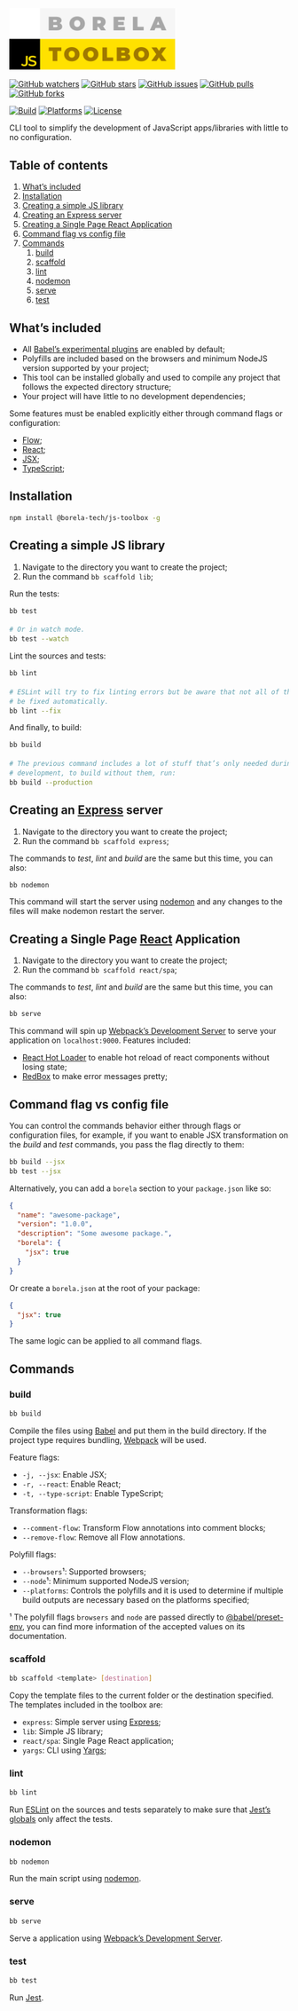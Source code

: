 <a href="//github.com/borela-tech/toolbox">
  <img src="./art/logo.svg" width="300px">
</a>

[![GitHub watchers](https://img.shields.io/github/watchers/borela-tech/toolbox.svg?style=social)][watchers]
[![GitHub stars](https://img.shields.io/github/stars/borela-tech/toolbox.svg?style=social)][stars]
[![GitHub issues](https://img.shields.io/github/issues/borela-tech/toolbox.svg?style=social)][issues]
[![GitHub pulls](https://img.shields.io/github/issues-pr/borela-tech/toolbox.svg?style=social)][pulls]
[![GitHub forks](https://img.shields.io/github/forks/borela-tech/toolbox.svg?style=social)][forks]

[![Build](https://img.shields.io/travis/com/borela-tech/js-toolbox.svg?style=flat-square)][toolbox]
[![Platforms](https://img.shields.io/badge/platforms-Windows%20%7C%20Linux%20%7C%20OSX-ff4081.svg?style=flat-square)][toolbox]
[![License](https://img.shields.io/badge/license-Apache%202.0%20%7C%20BSD%20%7C%20MIT-ba68c8.svg?style=flat-square)][toolbox]

CLI tool to simplify the development of JavaScript apps/libraries with little to
no configuration.

## Table of contents

1. [What’s included](#whats-included)
2. [Installation](#installation)
3. [Creating a simple JS library](#creating-a-simple-js-library)
4. [Creating an Express server](#Creating-an-express-server)
5. [Creating a Single Page React Application](#creating-a-single-page-react-application)
6. [Command flag vs config file](#command-flag-vs-config-file)
7. [Commands](#commands)
   1. [build](#build)
   2. [scaffold](#scaffold)
   3. [lint](#lint)
   4. [nodemon](#nodemon)
   5. [serve](#serve)
   6. [test](#test)

## What’s included

* All [Babel’s experimental plugins][experimental-plugins] are enabled by
  default;
* Polyfills are included based on the browsers and minimum NodeJS version
  supported by your project;
* This tool can be installed globally and used to compile any project that
  follows the expected directory structure;
* Your project will have little to no development dependencies;

Some features must be enabled explicitly either through command flags or
configuration:

* [Flow][flow];
* [React][react];
* [JSX][jsx];
* [TypeScript][typescript];

## Installation

```sh
npm install @borela-tech/js-toolbox -g
```

## Creating a simple JS library

1. Navigate to the directory you want to create the project;
2. Run the command `bb scaffold lib`;

Run the tests:

```sh
bb test

# Or in watch mode.
bb test --watch
```

Lint the sources and tests:

```sh
bb lint

# ESLint will try to fix linting errors but be aware that not all of them can
# be fixed automatically.
bb lint --fix
```

And finally, to build:

```sh
bb build

# The previous command includes a lot of stuff that’s only needed during
# development, to build without them, run:
bb build --production
```

## Creating an [Express][express] server

1. Navigate to the directory you want to create the project;
2. Run the command `bb scaffold express`;

The commands to *test*, *lint* and *build* are the same but this time, you can
also:

```sh
bb nodemon
```

This command will start the server using [nodemon][nodemon] and any changes to
the files will make nodemon restart the server.

## Creating a Single Page [React][react] Application

1. Navigate to the directory you want to create the project;
2. Run the command `bb scaffold react/spa`;

The commands to *test*, *lint* and *build* are the same but this time, you can
also:

```sh
bb serve
```

This command will spin up [Webpack’s Development Server][webpack-dev-server] to
serve your application on `localhost:9000`. Features included:

* [React Hot Loader][react-hot-loader] to enable hot reload of react components
  without losing state;
* [RedBox][red-box-react] to make error messages pretty;

## Command flag vs config file

You can control the commands behavior either through flags or configuration
files, for example, if you want to enable JSX transformation on the *build* and
*test* commands, you pass the flag directly to them:

```sh
bb build --jsx
bb test --jsx
```

Alternatively, you can add a `borela` section to your `package.json` like so:

```json
{
  "name": "awesome-package",
  "version": "1.0.0",
  "description": "Some awesome package.",
  "borela": {
    "jsx": true
  }
}
```

Or create a `borela.json` at the root of your package:

```json
{
  "jsx": true
}
```

The same logic can be applied to all command flags.

## Commands

### build

```sh
bb build
```

Compile the files using [Babel][babel] and put them in the build directory. If
the project type requires bundling, [Webpack][webpack] will be used.

Feature flags:

* `-j, --jsx`: Enable JSX;
* `-r, --react`: Enable React;
* `-t, --type-script`: Enable TypeScript;

Transformation flags:

* `--comment-flow`: Transform Flow annotations into comment blocks;
* `--remove-flow`: Remove all Flow annotations.

Polyfill flags:

* `--browsers`¹: Supported browsers;
* `--node`¹: Minimum supported NodeJS version;
* `--platforms`: Controls the polyfills and it is used to determine if multiple
  build outputs are necessary based on the platforms specified;

¹ The polyfill flags `browsers` and `node` are passed directly to
[@babel/preset-env][preset-env], you can find more information of the accepted
values on its documentation.

### scaffold

```sh
bb scaffold <template> [destination]
```

Copy the template files to the current folder or the destination specified. The
templates included in the toolbox are:

* `express`: Simple server using [Express][express];
* `lib`: Simple JS library;
* `react/spa`: Single Page React application;
* `yargs`: CLI using [Yargs][yargs];

### lint

```sh
bb lint
```

Run [ESLint][eslint] on the sources and tests separately to make sure that
[Jest’s globals][jest-globals] only affect the tests.

### nodemon

```sh
bb nodemon
```

Run the main script using [nodemon][nodemon].

### serve

```sh
bb serve
```

Serve a application using [Webpack’s Development Server][webpack-dev-server].

### test

```sh
bb test
```

Run [Jest][jest].

[forks]: //github.com/borela-tech/toolbox/network/members
[issues]: //github.com/borela-tech/toolbox/issues
[pulls]: //github.com/borela-tech/toolbox/pulls
[stars]: //github.com/borela-tech/toolbox/stargazers
[watchers]: //github.com/borela-tech/toolbox/watchers

[babel]: //babeljs.io
[eslint]: //eslint.org
[express]: //expressjs.com/
[flow]: //flow.org
[jest]: //jestjs.io
[jsx]: //facebook.github.io/jsx/
[nodemon]: //nodemon.io
[react-hot-loader]: //github.com/gaearon/react-hot-loader
[react]: //reactjs.org
[red-box-react]: //github.com/commissure/redbox-react
[toolbox]: //github.com/borela-tech/toolbox
[typescript]: //www.typescriptlang.org
[webpack]: //webpack.js.org
[yargs]: //yargs.js.org

[experimental-plugins]: //babeljs.io/docs/en/plugins#experimental
[jest-globals]: //jestjs.io/docs/en/api
[preset-env]: //babeljs.io/docs/en/next/babel-preset-env.html
[webpack-dev-server]: //webpack.js.org/configuration/dev-server/
